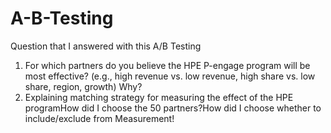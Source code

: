 # A-B-Testing
Question that I answered with this A/B Testing
1. For which partners do you believe the HPE P-engage program will be most effective? (e.g., high revenue vs. low revenue, high share vs. low share, region, growth) Why?
2. Explaining matching strategy for measuring the effect of the HPE programHow did I choose the 50 partners?How did I choose whether to include/exclude from Measurement!
